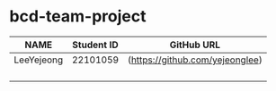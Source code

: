 # bcd-team-project

| NAME       | Student ID      | GitHub URL                    |
|------------|-----------------|-------------------------------|
| LeeYejeong | 22101059        |(https://github.com/yejeonglee)|
|            |                 |                               |
|            |                 |                               | 
|            |                 |                               |
|            |                 |                               |
